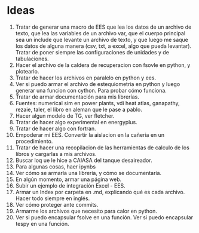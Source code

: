 # Ideas

1. Tratar de generar una macro de EES que lea los datos de un archivo de texto, que lea las variables de un archivo var, que el cuerpo principal sea un include que levante un archivo de texto, y que luego me saque los datos de alguna manera (csv, txt, a excel, algo que pueda levantar). Tratar de poner siempre las configuraciones de unidades y de tabulaciones.
2. Hacer el archivo de la caldera de recuperacion con fsovle en python, y plotearlo.
3. Tratar de hacer los archivos en paralelo en python y ees.
4. Ver si puedo armar el archivo de estequiometria en python y luego generar una funcion con cython. Para probar cómo funciona.
5. Tratar de armar documentación para mis librerías.
6. Fuentes: numerical sim en power plants, vdi heat atlas, ganapathy, rezaie, taler, el libro en aleman que le pase a pablo.
7. Hacer algun modelo de TG, ver fletcher.
8. Tratar de hacer algo experimental en energyplus.
9. Tratar de hacer algo con fortran.
10. Empoderar mi EES. Convertir la aislacion en la cañeria en un procedimiento.
11. Tratar de hacer una recopilacion de las herramientas de calculo de los libros y cargarlas a mis archivos.
12. Buscar loq ue le hice a CAIASA del tanque desaireador.
13. Para algunas cosas, haer ipynbs
14. Ver cómo se armaría una librería, y cómo se documentaría.
15. En algún momento, armar una página web.
16. Subir un ejemplo de integración Excel - EES.
17. Armar un Index por carpeta en .md, explicando qué es cada archivo. Hacer todo siempre en inglés.
18. Ver cómo proteger ante commits.
19. Armarme los archivos que necesito para calor en python.
20. Ver si puedo encapsular fsolve en una función. Ver si puedo encapsular tespy en una función.
